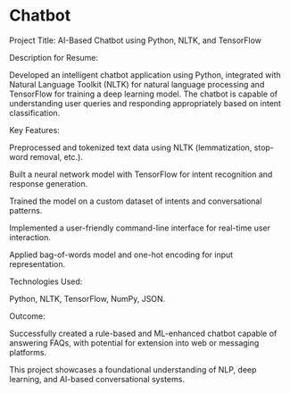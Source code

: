 # Chatbot

Project Title: AI-Based Chatbot using Python, NLTK, and TensorFlow


Description for Resume:

Developed an intelligent chatbot application using Python, integrated with Natural Language Toolkit (NLTK) for natural language processing and TensorFlow for training a deep learning model.
The chatbot is capable of understanding user queries and responding appropriately based on intent classification.

Key Features:

Preprocessed and tokenized text data using NLTK (lemmatization, stop-word removal, etc.).

Built a neural network model with TensorFlow for intent recognition and response generation.

Trained the model on a custom dataset of intents and conversational patterns.

Implemented a user-friendly command-line interface for real-time user interaction.

Applied bag-of-words model and one-hot encoding for input representation.




Technologies Used:

Python, NLTK, TensorFlow, NumPy, JSON.



Outcome:

Successfully created a rule-based and ML-enhanced chatbot capable of answering FAQs, with potential for extension into web or messaging platforms.

This project showcases a foundational understanding of NLP, deep learning, and AI-based conversational systems.






